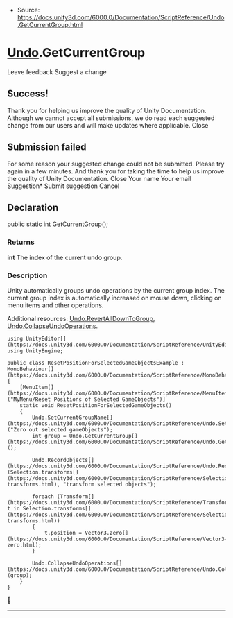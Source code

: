 * Source: https://docs.unity3d.com/6000.0/Documentation/ScriptReference/Undo.GetCurrentGroup.html

#  [Undo](https://docs.unity3d.com/6000.0/Documentation/ScriptReference/Undo.html).GetCurrentGroup
Leave feedback
Suggest a change
## Success!
Thank you for helping us improve the quality of Unity Documentation. Although we cannot accept all submissions, we do read each suggested change from our users and will make updates where applicable.
Close
## Submission failed
For some reason your suggested change could not be submitted. Please <a>try again</a> in a few minutes. And thank you for taking the time to help us improve the quality of Unity Documentation.
Close
Your name Your email Suggestion* Submit suggestion
Cancel
## Declaration
public static int GetCurrentGroup(); 
### Returns
**int** The index of the current undo group. 
### Description
Unity automatically groups undo operations by the current group index.
The current group index is automatically increased on mouse down, clicking on menu items and other operations.  
  
Additional resources: [Undo.RevertAllDownToGroup](https://docs.unity3d.com/6000.0/Documentation/ScriptReference/Undo.RevertAllDownToGroup.html), [Undo.CollapseUndoOperations](https://docs.unity3d.com/6000.0/Documentation/ScriptReference/Undo.CollapseUndoOperations.html).
```
using UnityEditor[](https://docs.unity3d.com/6000.0/Documentation/ScriptReference/UnityEditor.html);
using UnityEngine;

public class ResetPositionForSelectedGameObjectsExample : MonoBehaviour[](https://docs.unity3d.com/6000.0/Documentation/ScriptReference/MonoBehaviour.html)
{
    [MenuItem[](https://docs.unity3d.com/6000.0/Documentation/ScriptReference/MenuItem.html)("MyMenu/Reset Positions of Selected GameObjects")]
    static void ResetPositionForSelectedGameObjects()
    {
        Undo.SetCurrentGroupName[](https://docs.unity3d.com/6000.0/Documentation/ScriptReference/Undo.SetCurrentGroupName.html)("Zero out selected gameObjects");
        int group = Undo.GetCurrentGroup[](https://docs.unity3d.com/6000.0/Documentation/ScriptReference/Undo.GetCurrentGroup.html)();

        Undo.RecordObjects[](https://docs.unity3d.com/6000.0/Documentation/ScriptReference/Undo.RecordObjects.html)(Selection.transforms[](https://docs.unity3d.com/6000.0/Documentation/ScriptReference/Selection-transforms.html), "transform selected objects");

        foreach (Transform[](https://docs.unity3d.com/6000.0/Documentation/ScriptReference/Transform.html) t in Selection.transforms[](https://docs.unity3d.com/6000.0/Documentation/ScriptReference/Selection-transforms.html))
        {
            t.position = Vector3.zero[](https://docs.unity3d.com/6000.0/Documentation/ScriptReference/Vector3-zero.html);
        }

        Undo.CollapseUndoOperations[](https://docs.unity3d.com/6000.0/Documentation/ScriptReference/Undo.CollapseUndoOperations.html)(group);
    }
}

```

* * *
